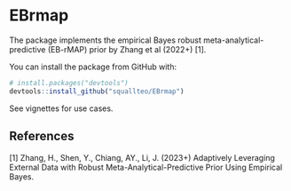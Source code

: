 
# EBrmap

<!-- badges: start -->
<!-- badges: end -->

The package implements the empirical Bayes robust meta-analytical-predictive (EB-rMAP) prior by Zhang et al (2022+) [1]. 

You can install the package from GitHub with:
``` r
# install.packages("devtools")
devtools::install_github("squallteo/EBrmap")
```

See vignettes for use cases. 

## References
[1] Zhang, H., Shen, Y., Chiang, AY., Li, J. (2023+) Adaptively Leveraging External Data with Robust Meta-Analytical-Predictive Prior Using Empirical Bayes. 
